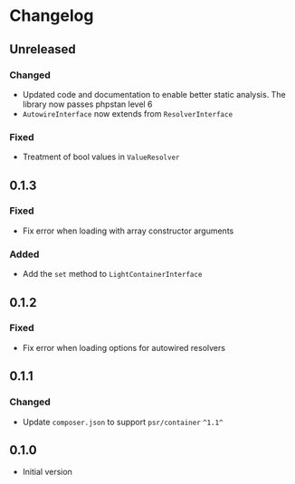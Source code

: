 # Changelog

## Unreleased

### Changed

- Updated code and documentation to enable better static analysis. The library
  now passes phpstan level 6
- `AutowireInterface` now extends from `ResolverInterface`

### Fixed

- Treatment of bool values in `ValueResolver`

## 0.1.3

### Fixed

- Fix error when loading with array constructor arguments

### Added

- Add the `set` method to `LightContainerInterface`

## 0.1.2

### Fixed

- Fix error when loading options for autowired resolvers

## 0.1.1

### Changed

- Update `composer.json` to support `psr/container` `^1.1^`

## 0.1.0

- Initial version